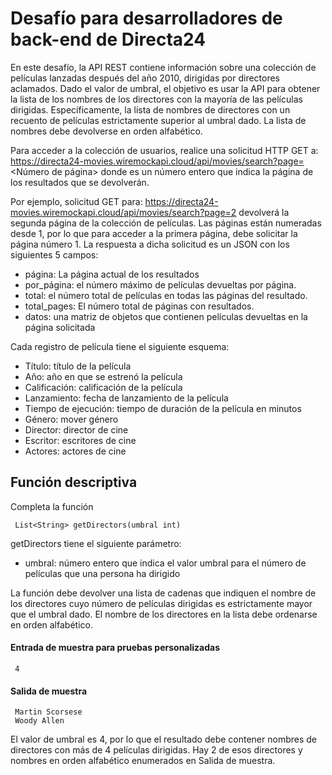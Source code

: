 # Desafío para desarrolladores de back-end de Directa24

En este desafío, la API REST contiene información sobre una colección de películas lanzadas después del año 2010, dirigidas por directores aclamados.
Dado el valor de umbral, el objetivo es usar la API para obtener la lista de los nombres de los directores con la mayoría de las películas dirigidas. Específicamente, la lista de nombres de directores con un recuento de películas estrictamente superior al umbral dado.
La lista de nombres debe devolverse en orden alfabético.

Para acceder a la colección de usuarios, realice una solicitud HTTP GET a:
https://directa24-movies.wiremockapi.cloud/api/movies/search?page=<Número de página>
donde <pageNumber> es un número entero que indica la página de los resultados que se devolverán.

Por ejemplo, solicitud GET para:
https://directa24-movies.wiremockapi.cloud/api/movies/search?page=2
devolverá la segunda página de la colección de películas. Las páginas están numeradas desde 1, por lo que para acceder a la primera página, debe solicitar la página número 1.
La respuesta a dicha solicitud es un JSON con los siguientes 5 campos:

- página: La página actual de los resultados
- por_página: el número máximo de películas devueltas por página.
- total: el número total de películas en todas las páginas del resultado.
- total_pages: El número total de páginas con resultados.
- datos: una matriz de objetos que contienen películas devueltas en la página solicitada

Cada registro de película tiene el siguiente esquema:
- Título: título de la película
- Año: año en que se estrenó la película
- Calificación: calificación de la película
- Lanzamiento: fecha de lanzamiento de la película
- Tiempo de ejecución: tiempo de duración de la película en minutos
- Género: mover género
- Director: director de cine
- Escritor: escritores de cine
- Actores: actores de cine

## Función descriptiva

Completa la función

     List<String> getDirectors(umbral int)

getDirectors tiene el siguiente parámetro:
- umbral: número entero que indica el valor umbral para el número de películas que una persona ha dirigido

La función debe devolver una lista de cadenas que indiquen el nombre de los directores cuyo número de películas dirigidas es estrictamente mayor que el umbral dado.
El nombre de los directores en la lista debe ordenarse en orden alfabético.


#### Entrada de muestra para pruebas personalizadas
     4
#### Salida de muestra
     Martin Scorsese
     Woody Allen

El valor de umbral es 4, por lo que el resultado debe contener nombres de directores con más de 4 películas dirigidas.
Hay 2 de esos directores y nombres en orden alfabético enumerados en Salida de muestra.
